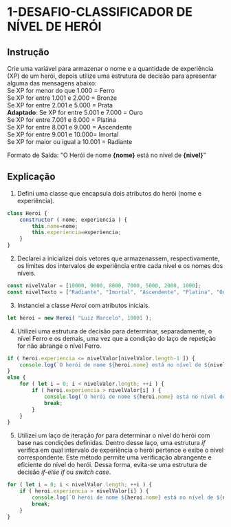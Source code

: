 # 1-DESAFIO-CLASSIFICADOR DE NÍVEL DE HERÓI
## Instrução
Crie uma variável para armazenar o nome e a quantidade de experiência (XP) de um herói, depois utilize uma estrutura de decisão para apresentar alguma das mensagens abaixo:<br>
Se XP for menor do que 1.000 = Ferro<br>
Se XP for entre 1.001 e 2.000 = Bronze<br>
Se XP for entre 2.001 e 5.000 = Prata<br>
**Adaptado**: Se XP for entre 5.001 e 7.000 = Ouro<br>
Se XP for entre 7.001 e 8.000 = Platina<br>
Se XP for entre 8.001 e 9.000 = Ascendente<br>
Se XP for entre 9.001 e 10.000= Imortal<br>
Se XP for maior ou igual a 10.001 = Radiante<br>

Formato de Saída: "O Herói de nome **{nome}** está no nível de **{nivel}**"
## Explicação
1. Defini uma classe que encapsula dois atributos do herói (nome e experiência).
```js
class Heroi {
    constructor ( nome, experiencia ) {
        this.nome=nome;
        this.experiencia=experiencia;
    }
}
```
2. Declarei a inicializei dois vetores que armazenassem, respectivamente, os limites dos intervalos de experiência entre cada nível e os nomes dos níveis.
```js
const nivelValor = [10000, 9000, 8000, 7000, 5000, 2000, 1000];
const nivelTexto = ["Radiante", "Imortal", "Ascendente", "Platina", "Ouro", "Prata", "Bronze", "Ferro"];
```
3. Instanciei a classe _Heroi_ com atributos iniciais.
```js
let heroi = new Heroi( "Luiz Marcelo", 10001 );
```
4. Utilizei uma estrutura de decisão para determinar, separadamente, o nível Ferro e os demais, uma vez que a condição do laço de repetição for não abrange o nível Ferro.
```js
if ( heroi.experiencia <= nivelValor[nivelValor.length-1 ]) {
    console.log(`O herói de nome ${heroi.nome} está no nível de ${nivelTexto[nivelTexto.length-1]}.`);
}
else {
    for ( let i = 0; i < nivelValor.length; ++i ) {
        if ( heroi.experiencia > nivelValor[i] ) {
            console.log(`O herói de nome ${heroi.nome} está no nível de ${nivelTexto[i]}.`);
            break;
        }
    }
}
```
5. Utilizei um laço de iteração _for_ para determinar o nível do herói com base nas condições definidas. Dentro desse laço, uma estrutura _if_ verifica em qual intervalo de experiência o herói pertence e exibe o nível correspondente. Este método permite uma verificação abrangente e eficiente do nível do herói. Dessa forma, evita-se uma estrutura de decisão _if-else if_ ou _switch case_. 
```js
for ( let i = 0; i < nivelValor.length; ++i ) {
    if ( heroi.experiencia > nivelValor[i] ) {
        console.log(`O herói de nome ${heroi.nome} está no nível de ${nivelTexto[i]}.`);
        break;
    }
}
```
